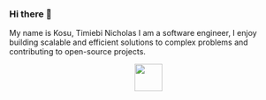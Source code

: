 ### Hi there 👋

<!--
**timiebi/timiebi** is a ✨ _special_ ✨ repository because its `README.md` (this file) appears on your GitHub profile.

Here are some ideas to get you started:

- 🔭 I’m currently working on ...
- 🌱 I’m currently learning ...
- 👯 I’m looking to collaborate on ...
- 🤔 I’m looking for help with ...
- 💬 Ask me about ...
- 📫 How to reach me: ...
- 😄 Pronouns: ...
- ⚡ Fun fact: ...
-->
My name is Kosu, Timiebi Nicholas I am a software engineer, I enjoy building scalable and efficient solutions to complex problems and contributing to open-source projects.
<div align="center" >
  <img src="![kakashi](https://github.com/timiebi/timiebi/assets/101232013/9fdecb81-701f-4037-b0b8-44549ee7a13a)" alt="" height="50" width="50"/>
</div>
